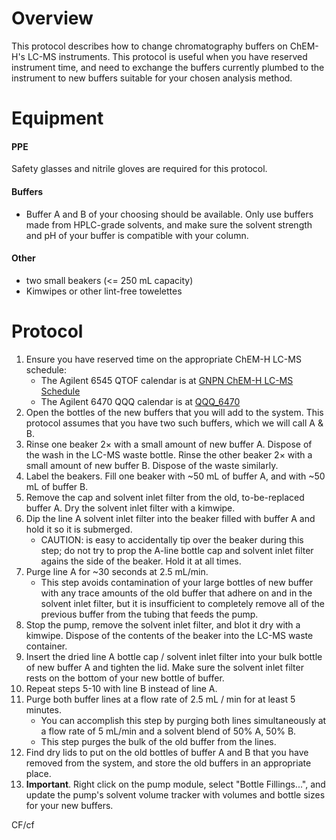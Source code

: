 # Overview

This protocol describes how to change chromatography buffers on ChEM-H's LC-MS instruments.  This protocol is useful when you have reserved instrument time, and need to exchange the buffers currently plumbed to the instrument to new buffers suitable for your chosen analysis method.

# Equipment
#### PPE
Safety glasses and nitrile gloves are required for this protocol.

#### Buffers
* Buffer A and B of your choosing should be available.  Only use buffers made from HPLC-grade solvents, and make sure the solvent strength and pH of your buffer is compatible with your column.

#### Other
* two small beakers (<= 250 mL capacity)
* Kimwipes or other lint-free towelettes

# Protocol
1. Ensure you have reserved time on the appropriate ChEM-H LC-MS schedule:
	* The Agilent 6545 QTOF calendar is at [GNPN ChEM-H LC-MS Schedule](https://calendar.google.com/calendar/embed?src=gnpn.chemh.lc.ms%40gmail.com&ctz=America/Los_Angeles)
	* The Agilent 6470 QQQ calendar is at [QQQ_6470](https://calendar.google.com/calendar/embed?src=3eic0r8c6jmtdf9e350dg8cl74%40group.calendar.google.com&ctz=America/Los_Angeles)
2. Open the bottles of the new buffers that you will add to the system.  This protocol assumes that you have two such buffers, which we will call A & B.  
3. Rinse one beaker 2&times; with a small amount of new buffer A.  Dispose of the wash in the LC-MS waste bottle.  Rinse the other beaker 2&times; with a small amount of new buffer B.  Dispose of the waste similarly.
4. Label the beakers.  Fill one beaker with ~50 mL of buffer A, and with ~50 mL of buffer B.
5. Remove the cap and solvent inlet filter from the old, to-be-replaced buffer A.  Dry the solvent inlet filter with a kimwipe.
6. Dip the line A solvent inlet filter into the beaker filled with buffer A and hold it so it is submerged.
	* CAUTION: is easy to accidentally tip over the beaker during this step; do not try to prop the A-line bottle cap and solvent inlet filter agains the side of the beaker.  Hold it at all times.
7. Purge line A for ~30 seconds at 2.5 mL/min.
	* This step avoids contamination of your large bottles of new buffer with any trace amounts of the old buffer that adhere on and in the solvent inlet filter, but it is insufficient to completely remove all of the previous buffer from the tubing that feeds the pump.
8. Stop the pump, remove the solvent inlet filter, and blot it dry with a kimwipe.  Dispose of the contents of the beaker into the LC-MS waste container.
9. Insert the dried line A bottle cap / solvent inlet filter into your bulk bottle of new buffer A and tighten the lid.  Make sure the solvent inlet filter rests on the bottom of your new bottle of buffer.
10. Repeat steps 5-10 with line B instead of line A.
11. Purge both buffer lines at a flow rate of 2.5 mL / min for at least 5 minutes.
	* You can accomplish this step by purging both lines simultaneously at a flow rate of 5 mL/min and a solvent blend of 50% A, 50% B.
	* This step purges the bulk of the old buffer from the lines.
12. Find dry lids to put on the old bottles of buffer A and B that you have removed from the system, and store the old buffers in an appropriate place.
13. **Important**.  Right click on the pump module, select "Bottle Fillings...", and update the pump's solvent volume tracker with volumes and bottle sizes for your new buffers.

CF/cf